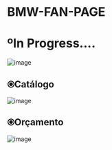 # BMW-FAN-PAGE
<h1>ºIn Progress....</h1>

![image](https://user-images.githubusercontent.com/101043200/216276529-fed3daad-61ee-4460-91e4-c32da6bd0a76.png)

<h2>⦿Catálogo</h2>

![image](https://user-images.githubusercontent.com/101043200/215928658-1506c148-e8b4-42c8-94a2-a23e6b956c06.png)

<h2>⦿Orçamento</h2>

![image](https://user-images.githubusercontent.com/101043200/215929979-f59196e3-7284-4de9-bca8-9ff56f8ed235.png)


